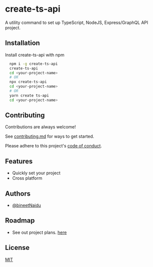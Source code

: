 # create-ts-api

A utility command to set up TypeScript, NodeJS, Express/GraphQL API project.

## Installation

Install create-ts-api with npm

```bash
  npm i -g create-ts-api
  create-ts-api
  cd <your-project-name>
  # OR
  npx create-ts-api
  cd <your-project-name>
  # OR
  yarn create ts-api
  cd <your-project-name>
```

## Contributing

Contributions are always welcome!

See [contributing.md](https://github.com/bineetNaidu/create-ts-api/blob/master/CONTRIBUTING.md) for ways to get started.

Please adhere to this project's [code of conduct](https://github.com/bineetNaidu/create-ts-api/blob/master/CODE_OF_CONDUCT.md).

## Features

- Quickly set your project
- Cross platform

## Authors

- [@bineetNaidu](https://www.github.com/bineetNaidu)

## Roadmap

- See out project plans. [here](https://github.com/bineetNaidu/create-ts-api/projects/1)

## License

[MIT](https://choosealicense.com/licenses/mit/)
